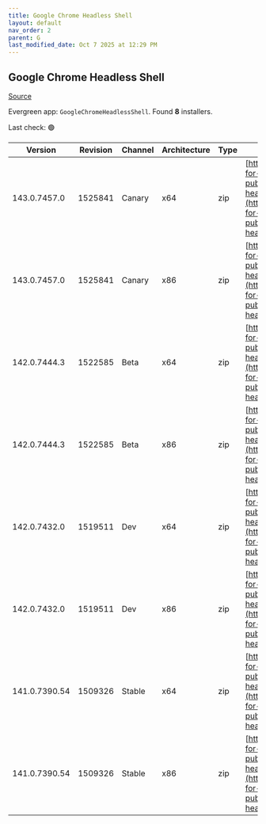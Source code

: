 ```yaml
---
title: Google Chrome Headless Shell
layout: default
nav_order: 2
parent: G
last_modified_date: Oct 7 2025 at 12:29 PM
---
```


## Google Chrome Headless Shell

[Source](https://googlechromelabs.github.io/chrome-for-testing/)

Evergreen app: `GoogleChromeHeadlessShell`. Found **8** installers.

Last check: 🟢

| Version       | Revision | Channel | Architecture | Type | URI                                                                                                                                                                                                                          |
| ------------- | -------- | ------- | ------------ | ---- | ---------------------------------------------------------------------------------------------------------------------------------------------------------------------------------------------------------------------------- |
| 143.0.7457.0  | 1525841  | Canary  | x64          | zip  | [https://storage.googleapis.com/chrome-for-testing-public/143.0.7457.0/win64/chrome-headless-shell-win64.zip](https://storage.googleapis.com/chrome-for-testing-public/143.0.7457.0/win64/chrome-headless-shell-win64.zip)   |
| 143.0.7457.0  | 1525841  | Canary  | x86          | zip  | [https://storage.googleapis.com/chrome-for-testing-public/143.0.7457.0/win32/chrome-headless-shell-win32.zip](https://storage.googleapis.com/chrome-for-testing-public/143.0.7457.0/win32/chrome-headless-shell-win32.zip)   |
| 142.0.7444.3  | 1522585  | Beta    | x64          | zip  | [https://storage.googleapis.com/chrome-for-testing-public/142.0.7444.3/win64/chrome-headless-shell-win64.zip](https://storage.googleapis.com/chrome-for-testing-public/142.0.7444.3/win64/chrome-headless-shell-win64.zip)   |
| 142.0.7444.3  | 1522585  | Beta    | x86          | zip  | [https://storage.googleapis.com/chrome-for-testing-public/142.0.7444.3/win32/chrome-headless-shell-win32.zip](https://storage.googleapis.com/chrome-for-testing-public/142.0.7444.3/win32/chrome-headless-shell-win32.zip)   |
| 142.0.7432.0  | 1519511  | Dev     | x64          | zip  | [https://storage.googleapis.com/chrome-for-testing-public/142.0.7432.0/win64/chrome-headless-shell-win64.zip](https://storage.googleapis.com/chrome-for-testing-public/142.0.7432.0/win64/chrome-headless-shell-win64.zip)   |
| 142.0.7432.0  | 1519511  | Dev     | x86          | zip  | [https://storage.googleapis.com/chrome-for-testing-public/142.0.7432.0/win32/chrome-headless-shell-win32.zip](https://storage.googleapis.com/chrome-for-testing-public/142.0.7432.0/win32/chrome-headless-shell-win32.zip)   |
| 141.0.7390.54 | 1509326  | Stable  | x64          | zip  | [https://storage.googleapis.com/chrome-for-testing-public/141.0.7390.54/win64/chrome-headless-shell-win64.zip](https://storage.googleapis.com/chrome-for-testing-public/141.0.7390.54/win64/chrome-headless-shell-win64.zip) |
| 141.0.7390.54 | 1509326  | Stable  | x86          | zip  | [https://storage.googleapis.com/chrome-for-testing-public/141.0.7390.54/win32/chrome-headless-shell-win32.zip](https://storage.googleapis.com/chrome-for-testing-public/141.0.7390.54/win32/chrome-headless-shell-win32.zip) |
